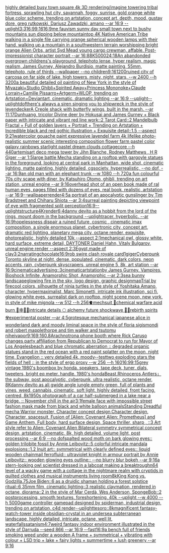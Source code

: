 [highly detailed busy town square 4k 3D rendering](https://www.ebank.nz/aiartgenerator?category=highly%20detailed%20busy%20town%20square%204k%203D%20rendering)[/imagine towering tribal fortress, sprawling hut city, savannah, foggy, sunrise, gold orange white blue color scheme, trending on artstation, concept art, depth, mood, gustav dore, greg rutkowski, Dariusz Zawadzki, amano --ar 16:9 --uplight](https://www.ebank.nz/aiartgenerator?category=/imagine%20towering%20tribal%20fortress%2C%20sprawling%20hut%20city%2C%20savannah%2C%20foggy%2C%20sunrise%2C%20gold%20orange%20white%20blue%20color%20scheme%2C%20trending%20on%20artstation%2C%20concept%20art%2C%20depth%2C%20mood%2C%20gustav%20dore%2C%20greg%20rutkowski%2C%20Dariusz%20Zawadzki%2C%20amano%20--ar%2016%3A9%20--uplight)[3:3](https://www.ebank.nz/aiartgenerator?category=3%3A3)[16:9](https://www.ebank.nz/aiartgenerator?category=16%3A9)[9:16](https://www.ebank.nz/aiartgenerator?category=9%3A16)[16:9](https://www.ebank.nz/aiartgenerator?category=16%3A9)[me fauvism sunny day small town next to bushy mountains sun dipping below mountaintop 4K Native American Tribe walking in a single file carrying orange spherical wooden lamps with their hand, walking up a mountain in a southwestern terrain worshipping bright orange Alien Orbs, artist Syd Mead young cargo crewman, affable. Post-impressionist character portrait --ar 16:8](https://www.ebank.nz/aiartgenerator?category=me%20fauvism%20sunny%20day%20small%20town%20next%20to%20bushy%20mountains%20sun%20dipping%20below%20mountaintop%204K%20Native%20American%20Tribe%20walking%20in%20a%20single%20file%20carrying%20orange%20spherical%20wooden%20lamps%20with%20their%20hand%2C%20walking%20up%20a%20mountain%20in%20a%20southwestern%20terrain%20worshipping%20bright%20orange%20Alien%20Orbs%2C%20artist%20Syd%20Mead%20young%20cargo%20crewman%2C%20affable.%20Post-impressionist%20character%20portrait%20--ar%2016%3A8)[8K](https://www.ebank.nz/aiartgenerator?category=8K)[5000](https://www.ebank.nz/aiartgenerator?category=5000)[24:18](https://www.ebank.nz/aiartgenerator?category=24%3A18)[An abandonded overgrown childrens's playground, telephoto lense, hyper realism, magic realism, James Gurney, Alejandro Burdisio, matte painting, 55mm, telephoto, rule of thirds --wallpaper --no children](https://www.ebank.nz/aiartgenerator?category=An%20abandonded%20overgrown%20childrens%27s%20playground%2C%20telephoto%20lense%2C%20hyper%20realism%2C%20magic%20realism%2C%20James%20Gurney%2C%20Alejandro%20Burdisio%2C%20matte%20painting%2C%2055mm%2C%20telephoto%2C%20rule%20of%20thirds%20--wallpaper%20--no%20children)[9:16](https://www.ebank.nz/aiartgenerator?category=9%3A16)[1200](https://www.ebank.nz/aiartgenerator?category=1200)[ruined city of carcosa on far side of lake, high towers, misty, night, stars, --w 2400 --h 3200](https://www.ebank.nz/aiartgenerator?category=ruined%20city%20of%20carcosa%20on%20far%20side%20of%20lake%2C%20high%20towers%2C%20misty%2C%20night%2C%20stars%2C%20--w%202400%20--h%203200)[a beautiful detailed oil painting of New York in the style of Miyazaki+Studio Ghibli+Spirited Away+Princess Mononoke+Claude Lorrain+Camille Pissarro+Artgerm+WLOP, trending on Artstation+Deviantart, cinematic, dramatic lighting --ar 16:9 --uplight](https://www.ebank.nz/aiartgenerator?category=a%20beautiful%20detailed%20oil%20painting%20of%20New%20York%20in%20the%20style%20of%20Miyazaki%2BStudio%20Ghibli%2BSpirited%20Away%2BPrincess%20Mononoke%2BClaude%20Lorrain%2BCamille%20Pissarro%2BArtgerm%2BWLOP%2C%20trending%20on%20Artstation%2BDeviantart%2C%20cinematic%2C%20dramatic%20lighting%20--ar%2016%3A9%20--uplight)[--uplight](https://www.ebank.nz/aiartgenerator?category=--uplight)[dof](https://www.ebank.nz/aiartgenerator?category=dof)[there's always a siren singing you to shipwreck in the style of leyendecker](https://www.ebank.nz/aiartgenerator?category=there%27s%20always%20a%20siren%20singing%20you%20to%20shipwreck%20in%20the%20style%20of%20leyendecker)[A Creole shack with butterfly wings, built in the marsh. --ar 11:17](https://www.ebank.nz/aiartgenerator?category=A%20Creole%20shack%20with%20butterfly%20wings%2C%20built%20in%20the%20marsh.%20--ar%2011%3A17)[Dunhuang, tricolor Divine deer by Hokusai and James Gurney + Black paper with intricate and vibrant red line work::2 Tarot Card::2 Mandelbulb Fractal + Full of golden layers + Portrait + Trending on Artstation + Incredible black and red gothic illustration + Exquisite detail::1.5 --aspect 9:21](https://www.ebank.nz/aiartgenerator?category=Dunhuang%2C%20tricolor%20Divine%20deer%20by%20Hokusai%20and%20James%20Gurney%20%2B%20Black%20paper%20with%20intricate%20and%20vibrant%20red%20line%20work%3A%3A2%20Tarot%20Card%3A%3A2%20Mandelbulb%20Fractal%20%2B%20Full%20of%20golden%20layers%20%2B%20Portrait%20%2B%20Trending%20on%20Artstation%20%2B%20Incredible%20black%20and%20red%20gothic%20illustration%20%2B%20Exquisite%20detail%3A%3A1.5%20--aspect%209%3A21)[watercolor gouache paint expressive lavendel farm 4k lifelike photo-realistic summer scenic interesting composition flower farm pastel color galaxy rainbows starlight pastel dream clouds cottagecore --h 440](https://www.ebank.nz/aiartgenerator?category=watercolor%20gouache%20paint%20expressive%20lavendel%20farm%204k%20lifelike%20photo-realistic%20summer%20scenic%20interesting%20composition%20flower%20farm%20pastel%20color%20galaxy%20rainbows%20starlight%20pastel%20dream%20clouds%20cottagecore%20--h%20440)[artemis](https://www.ebank.nz/aiartgenerator?category=artemis)[art deco mega tower by Jihn Blanche, Rodney Matthews , H R Giger --ar 1:5](https://www.ebank.nz/aiartgenerator?category=art%20deco%20mega%20tower%20by%20Jihn%20Blanche%2C%20Rodney%20Matthews%20%2C%20H%20R%20Giger%20--ar%201%3A5)[large battle Mecha standing on a rooftop with gargoyle statues in the foreground, looking at central park in Manhattan, wide shot, cinematic lighting, matte painting, highly detailed, cgsociety, hyperrealistic, --no dof, --ar 16:9](https://www.ebank.nz/aiartgenerator?category=large%20battle%20Mecha%20standing%20on%20a%20rooftop%20with%20gargoyle%20statues%20in%20the%20foreground%2C%20looking%20at%20central%20park%20in%20Manhattan%2C%20wide%20shot%2C%20cinematic%20lighting%2C%20matte%20painting%2C%20highly%20detailed%2C%20cgsociety%2C%20hyperrealistic%2C%20--no%20dof%2C%20--ar%2016%3A9)[an old man with an elephant trunk --w 1080 --h 720](https://www.ebank.nz/aiartgenerator?category=an%20old%20man%20with%20an%20elephant%20trunk%20--w%201080%20--h%20720)[a fun colourful 70s city scape with diner, by Katsuhiro Otomo, ghibli, trending on art station, unreal engine --ar 9:16](https://www.ebank.nz/aiartgenerator?category=a%20fun%20colourful%2070s%20city%20scape%20with%20diner%2C%20by%20Katsuhiro%20Otomo%2C%20ghibli%2C%20trending%20on%20art%20station%2C%20unreal%20engine%20--ar%209%3A16)[overhead shot of an open book made of ral human eyes, pages filled with dozens of eyes, real book, realistic, artstation --ar 16:9](https://www.ebank.nz/aiartgenerator?category=overhead%20shot%20of%20an%20open%20book%20made%20of%20ral%20human%20eyes%2C%20pages%20filled%20with%20dozens%20of%20eyes%2C%20real%20book%2C%20realistic%2C%20artstation%20--ar%2016%3A9)[--wallpaper](https://www.ebank.nz/aiartgenerator?category=--wallpaper)[render](https://www.ebank.nz/aiartgenerator?category=render)[4:5](https://www.ebank.nz/aiartgenerator?category=4%3A5)[a portrait of an apocalyptic gunslinger by Tim Bradstreet and Chiharu Shiota --ar 3:4](https://www.ebank.nz/aiartgenerator?category=a%20portrait%20of%20an%20apocalyptic%20gunslinger%20by%20Tim%20Bradstreet%20and%20Chiharu%20Shiota%20--ar%203%3A4)[surreal painting depicting viewpoint of eye with fragmented split perception](https://www.ebank.nz/aiartgenerator?category=surreal%20painting%20depicting%20viewpoint%20of%20eye%20with%20fragmented%20split%20perception)[16:9](https://www.ebank.nz/aiartgenerator?category=16%3A9)[--uplight](https://www.ebank.nz/aiartgenerator?category=--uplight)[structure](https://www.ebank.nz/aiartgenerator?category=structure)[4K](https://www.ebank.nz/aiartgenerator?category=4K)[render](https://www.ebank.nz/aiartgenerator?category=render)[6:4](https://www.ebank.nz/aiartgenerator?category=6%3A4)[danny devito as a hobbit from the lord of the rings, mount doom in the background --uplight](https://www.ebank.nz/aiartgenerator?category=danny%20devito%20as%20a%20hobbit%20from%20the%20lord%20of%20the%20rings%2C%20mount%20doom%20in%20the%20background%20--uplight)[racer.  hyperbolic.  --ar 16:9](https://www.ebank.nz/aiartgenerator?category=racer.%20%20hyperbolic.%20%20--ar%2016%3A9)[hopelessness dispair a ruined future, cosmic , cinematic imax composition, a single enormous planet, cybertronic city,  concept art, dramatic red lighting, planetary mega city, octane render, exquisite, photorealistic, highly detailed 10k --aspect 2:1](https://www.ebank.nz/aiartgenerator?category=hopelessness%20dispair%20a%20ruined%20future%2C%20cosmic%20%2C%20cinematic%20imax%20composition%2C%20a%20single%20enormous%20planet%2C%20cybertronic%20city%2C%20%20concept%20art%2C%20dramatic%20red%20lighting%2C%20planetary%20mega%20city%2C%20octane%20render%2C%20exquisite%2C%20photorealistic%2C%20highly%20detailed%2010k%20--aspect%202%3A1)[mechanical owl, glossy white, hard surface, extreme detail, DAYTONER Daniel Hahn, Vitaly Bulgarov, unreal engine render --aspect 2:3](https://www.ebank.nz/aiartgenerator?category=mechanical%20owl%2C%20glossy%20white%2C%20hard%20surface%2C%20extreme%20detail%2C%20DAYTONER%20Daniel%20Hahn%2C%20Vitaly%20Bulgarov%2C%20unreal%20engine%20render%20--aspect%202%3A3)[Egypt,made of clay](https://www.ebank.nz/aiartgenerator?category=Egypt%2Cmade%20of%20clay)[3:2](https://www.ebank.nz/aiartgenerator?category=3%3A2)[narrating](https://www.ebank.nz/aiartgenerator?category=narrating)[chocolate](https://www.ebank.nz/aiartgenerator?category=chocolate)[16:9](https://www.ebank.nz/aiartgenerator?category=16%3A9)[rob swire clash royale card](https://www.ebank.nz/aiartgenerator?category=rob%20swire%20clash%20royale%20card)[1](https://www.ebank.nz/aiartgenerator?category=1)[giger](https://www.ebank.nz/aiartgenerator?category=giger)[Cyberpunk Toronto skyline at night, dense, populated, cinematic, dark colors, neon accents, rain, cyberpunk skyscrapers, unreal engine 5, 8k, art station --ar 16:9](https://www.ebank.nz/aiartgenerator?category=Cyberpunk%20Toronto%20skyline%20at%20night%2C%20dense%2C%20populated%2C%20cinematic%2C%20dark%20colors%2C%20neon%20accents%2C%20rain%2C%20cyberpunk%20skyscrapers%2C%20unreal%20engine%205%2C%208k%2C%20art%20station%20--ar%2016%3A9)[cinematic](https://www.ebank.nz/aiartgenerator?category=cinematic)[advertising::3](https://www.ebank.nz/aiartgenerator?category=advertising%3A%3A3)[cinematic](https://www.ebank.nz/aiartgenerator?category=cinematic)[artstation](https://www.ebank.nz/aiartgenerator?category=artstation)[by James Gurney, Vampires, Bioshock Infinite, Anamorphic Shot, Anamorphic --ar 2:3](https://www.ebank.nz/aiartgenerator?category=by%20James%20Gurney%2C%20Vampires%2C%20Bioshock%20Infinite%2C%20Anamorphic%20Shot%2C%20Anamorphic%20--ar%202%3A3)[sea bunny landscape](https://www.ebank.nz/aiartgenerator?category=sea%20bunny%20landscape)[glowing fire in the sky, logo design, graphic design](https://www.ebank.nz/aiartgenerator?category=glowing%20fire%20in%20the%20sky%2C%20logo%20design%2C%20graphic%20design)[map](https://www.ebank.nz/aiartgenerator?category=map)[Trial by fire](https://www.ebank.nz/aiartgenerator?category=Trial%20by%20fire)[cool colors, silhouette of ninja turtles in the style of Yoshitaka Amano, character, hypermaximalist, Marc Simonetti, intricate ink illustration, sci fi, glowing white eyes, surrealist dark on rooftop, night scene moon, new york, in style of mike mignola --w 512 --h 256](https://www.ebank.nz/aiartgenerator?category=cool%20colors%2C%20silhouette%20of%20ninja%20turtles%20in%20the%20style%20of%20Yoshitaka%20Amano%2C%20character%2C%20hypermaximalist%2C%20Marc%20Simonetti%2C%20intricate%20ink%20illustration%2C%20sci%20fi%2C%20glowing%20white%20eyes%2C%20surrealist%20dark%20on%20rooftop%2C%20night%20scene%20moon%2C%20new%20york%2C%20in%20style%20of%20mike%20mignola%20--w%20512%20--h%20256)[🫀mechsuit 🥽chemical warfare acid burn 🦋🕸🍄💐intricate details 🌕 alchemy future shockwave 🫧🌊rebirth spirits  ☢️experimental poster —ar 4:5](https://www.ebank.nz/aiartgenerator?category=%F0%9F%AB%80mechsuit%20%F0%9F%A5%BDchemical%20warfare%20acid%20burn%20%F0%9F%A6%8B%F0%9F%95%B8%F0%9F%8D%84%F0%9F%92%90intricate%20details%20%F0%9F%8C%95%20alchemy%20future%20shockwave%20%F0%9F%AB%A7%F0%9F%8C%8Arebirth%20spirits%20%20%E2%98%A2%EF%B8%8Fexperimental%20poster%20%E2%80%94ar%204%3A5)[grotesque mechanical japanese alice in wonderland dark and moody liminal space in the style of floria sigismondi and robert mapplethorpe and tim walker and tsutomu nihei](https://www.ebank.nz/aiartgenerator?category=grotesque%20mechanical%20japanese%20alice%20in%20wonderland%20dark%20and%20moody%20liminal%20space%20in%20the%20style%20of%20floria%20sigismondi%20and%20robert%20mapplethorpe%20and%20tim%20walker%20and%20tsutomu%20nihei)[vapor](https://www.ebank.nz/aiartgenerator?category=vapor)[9:16](https://www.ebank.nz/aiartgenerator?category=9%3A16)[9:16](https://www.ebank.nz/aiartgenerator?category=9%3A16)[0.8](https://www.ebank.nz/aiartgenerator?category=0.8)[Arachnotron](https://www.ebank.nz/aiartgenerator?category=Arachnotron)[a phone booth where Rick Caruso changes party affiliation from Republican to Democrat to run for Mayor of Los Angeles](https://www.ebank.nz/aiartgenerator?category=a%20phone%20booth%20where%20Rick%20Caruso%20changes%20party%20affiliation%20from%20Republican%20to%20Democrat%20to%20run%20for%20Mayor%20of%20Los%20Angeles)[beach and blue chromatic aberration :: degraded organic statues stand in the red ocean with a red paint splatter on the moon, night time, Evangelion :: very detailed 4k, moody](https://www.ebank.nz/aiartgenerator?category=beach%20and%20blue%20chromatic%20aberration%20%3A%3A%20degraded%20organic%20statues%20stand%20in%20the%20red%20ocean%20with%20a%20red%20paint%20splatter%20on%20the%20moon%2C%20night%20time%2C%20Evangelion%20%3A%3A%20very%20detailed%204k%2C%20moody)[--test](https://www.ebank.nz/aiartgenerator?category=--test)[two exploding stars the fields of hell :: in the style of ergo proxy --w 256 --h 160](https://www.ebank.nz/aiartgenerator?category=two%20exploding%20stars%20the%20fields%20of%20hell%20%3A%3A%20in%20the%20style%20of%20ergo%20proxy%20--w%20256%20--h%20160)[16:9](https://www.ebank.nz/aiartgenerator?category=16%3A9)[9:15](https://www.ebank.nz/aiartgenerator?category=9%3A15)[grey vintage 1980's boombox by honda. speakers, tape deck, tuner, dials, tweeters, bright eq meter. handle. 1980's honda](https://www.ebank.nz/aiartgenerator?category=grey%20vintage%201980%27s%20boombox%20by%20honda.%20speakers%2C%20tape%20deck%2C%20tuner%2C%20dials%2C%20tweeters%2C%20bright%20eq%20meter.%20handle.%201980%27s%20honda)[Beast,Rhinoceros,Antlers」](https://www.ebank.nz/aiartgenerator?category=Beast%2CRhinoceros%2CAntlers%E3%80%8D)[the subway, post apocalyptic, cyberpunk, ultra realistic, octane render, 8K](https://www.ebank.nz/aiartgenerator?category=the%20subway%2C%20post%20apocalyptic%2C%20cyberpunk%2C%20ultra%20realistic%2C%20octane%20render%2C%208K)[danny devito as ali g](https://www.ebank.nz/aiartgenerator?category=danny%20devito%20as%20ali%20g)[wide angle jungle empty green, full of plants and vines, weed, cannabis, cinematic, soft light, highly detailed, front facing, centred, 8k](https://www.ebank.nz/aiartgenerator?category=wide%20angle%20jungle%20empty%20green%2C%20full%20of%20plants%20and%20vines%2C%20weed%2C%20cannabis%2C%20cinematic%2C%20soft%20light%2C%20highly%20detailed%2C%20front%20facing%2C%20centred%2C%208k)[1950s photograph of a car half-submerged in a lake near a bridge. :: November chill in the air](https://www.ebank.nz/aiartgenerator?category=1950s%20photograph%20of%20a%20car%20half-submerged%20in%20a%20lake%20near%20a%20bridge.%20%3A%3A%20November%20chill%20in%20the%20air)[3:1](https://www.ebank.nz/aiartgenerator?category=3%3A1)[female face with impossible street fashion mask made from black and white balloon animals](https://www.ebank.nz/aiartgenerator?category=female%20face%20with%20impossible%20street%20fashion%20mask%20made%20from%20black%20and%20white%20balloon%20animals)[Standing Dreadful mecha Warrior monster, Character concept design,Character design,  Character, spacesuit, Fusion of [Alien: Covenant Alien: Prometheus] and Game Anthem,  Full body,  hard surface design, Space thriller, sharp , ::3  Art style refer to Alien: Covenant Alien   Bilateral symmetry       symmetrical   concept design,  artstation, cinematic,  8k, high detailed,  volume light,  post processing    --ar 6:9   --no dof](https://www.ebank.nz/aiartgenerator?category=Standing%20Dreadful%20mecha%20Warrior%20monster%2C%20Character%20concept%20design%2CCharacter%20design%2C%20%20Character%2C%20spacesuit%2C%20Fusion%20of%20%5BAlien%3A%20Covenant%20Alien%3A%20Prometheus%5D%20and%20Game%20Anthem%2C%20%20Full%20body%2C%20%20hard%20surface%20design%2C%20Space%20thriller%2C%20sharp%20%2C%20%3A%3A3%20%20Art%20style%20refer%20to%20Alien%3A%20Covenant%20Alien%20%20%20Bilateral%20symmetry%20%20%20%20%20%20%20symmetrical%20%20%20concept%20design%2C%20%20artstation%2C%20cinematic%2C%20%208k%2C%20high%20detailed%2C%20%20volume%20light%2C%20%20post%20processing%20%20%20%20--ar%206%3A9%20%20%20--no%20dof)[spalted wood moth on bark glowing eyes:: golden trilobite fossil by Annie Leibovitz::5 colorful intricate mandala explosions::1.2 Inuit art:: symmetrical with clearly defined eyes:: liquid wooden chainmail ferrofluid:: ultraviolet knight in armour portrait by Annie Leibovitz:: wooden glowing eyes outline:: --no blurry blur bokeh --ar 9:16](https://www.ebank.nz/aiartgenerator?category=spalted%20wood%20moth%20on%20bark%20glowing%20eyes%3A%3A%20golden%20trilobite%20fossil%20by%20Annie%20Leibovitz%3A%3A5%20colorful%20intricate%20mandala%20explosions%3A%3A1.2%20Inuit%20art%3A%3A%20symmetrical%20with%20clearly%20defined%20eyes%3A%3A%20liquid%20wooden%20chainmail%20ferrofluid%3A%3A%20ultraviolet%20knight%20in%20armour%20portrait%20by%20Annie%20Leibovitz%3A%3A%20wooden%20glowing%20eyes%20outline%3A%3A%20--no%20blurry%20blur%20bokeh%20--ar%209%3A16)[a stern-looking owl scientist dressed in a labcoat making a breaktrough](https://www.ebank.nz/aiartgenerator?category=a%20stern-looking%20owl%20scientist%20dressed%20in%20a%20labcoat%20making%20a%20breaktrough)[n64 level of a wacky game with a cottage in the nightmare realm with cryptids in quilted clothes and musical instruments living room](https://www.ebank.nz/aiartgenerator?category=n64%20level%20of%20a%20wacky%20game%20with%20a%20cottage%20in%20the%20nightmare%20realm%20with%20cryptids%20in%20quilted%20clothes%20and%20musical%20instruments%20living%20room)[8k](https://www.ebank.nz/aiartgenerator?category=8k)[King Kong vs. Godzilla](https://www.ebank.nz/aiartgenerator?category=King%20Kong%20vs.%20Godzilla)[.75](https://www.ebank.nz/aiartgenerator?category=.75)[Joe Biden::6 as a druidic shaman holding a forest solstice ritual::6 35mm film, cinematic lighting::3 realistic claymation, rendered in octane, diorama::2 in the style of Mar Cerdà, Wes Anderson, SpongeBob::2 postprocessing, smooth textures, foreshortening, 40k --uplight --w 4000 --h 5000](https://www.ebank.nz/aiartgenerator?category=Joe%20Biden%3A%3A6%20as%20a%20druidic%20shaman%20holding%20a%20forest%20solstice%20ritual%3A%3A6%2035mm%20film%2C%20cinematic%20lighting%3A%3A3%20realistic%20claymation%2C%20rendered%20in%20octane%2C%20diorama%3A%3A2%20in%20the%20style%20of%20Mar%20Cerd%C3%A0%2C%20Wes%20Anderson%2C%20SpongeBob%3A%3A2%20postprocessing%2C%20smooth%20textures%2C%20foreshortening%2C%2040k%20--uplight%20--w%204000%20--h%205000)[game controller gamepad designed by spiderman, industrial design, trending on artstation, c4d render](https://www.ebank.nz/aiartgenerator?category=game%20controller%20gamepad%20designed%20by%20spiderman%2C%20industrial%20design%2C%20trending%20on%20artstation%2C%20c4d%20render)[--uplight](https://www.ebank.nz/aiartgenerator?category=--uplight)[tesoro::](https://www.ebank.nz/aiartgenerator?category=tesoro%3A%3A)[8k](https://www.ebank.nz/aiartgenerator?category=8k)[magnificent fantasy-watch-tower inside obsidian-crystal in an undersea subterranean landscape, highly detailed, intricate, octane, well lit, waterfalls](https://www.ebank.nz/aiartgenerator?category=magnificent%20fantasy-watch-tower%20inside%20obsidian-crystal%20in%20an%20undersea%20subterranean%20landscape%2C%20highly%20detailed%2C%20intricate%2C%20octane%2C%20well%20lit%2C%20waterfalls)[satanism](https://www.ebank.nz/aiartgenerator?category=satanism)[4:7](https://www.ebank.nz/aiartgenerator?category=4%3A7)[weird fantasy indoor environment illustrated in the style of Darruda --seed 866 --ar 16:9 --fast](https://www.ebank.nz/aiartgenerator?category=weird%20fantasy%20indoor%20environment%20illustrated%20in%20the%20style%20of%20Darruda%20--seed%20866%20--ar%2016%3A9%20--fast)[16:9](https://www.ebank.nz/aiartgenerator?category=16%3A9)[a bench full of friends smoking weed under a wooden A frame + symmetrical + vibrating with colour + LSD trip + lake + fairy lights + summertime + lush greenery --ar 9:16](https://www.ebank.nz/aiartgenerator?category=a%20bench%20full%20of%20friends%20smoking%20weed%20under%20a%20wooden%20A%20frame%20%2B%20symmetrical%20%2B%20vibrating%20with%20colour%20%2B%20LSD%20trip%20%2B%20lake%20%2B%20fairy%20lights%20%2B%20summertime%20%2B%20lush%20greenery%20--ar%209%3A16)